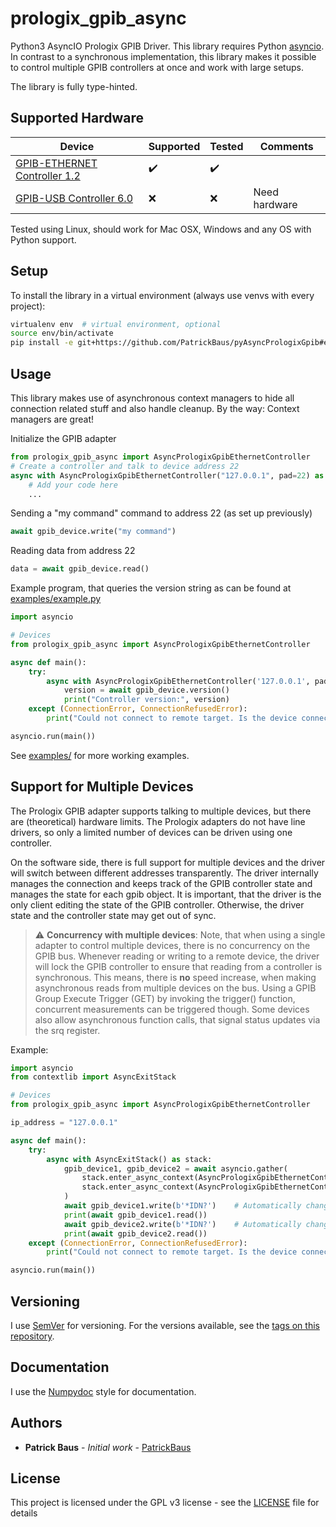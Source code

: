 # prologix_gpib_async
Python3 AsyncIO Prologix GPIB Driver. This library requires Python [asyncio](https://docs.python.org/3/library/asyncio.html). In contrast to a synchronous implementation, this library makes it possible to control multiple GPIB controllers at once and work with large setups.

The library is fully type-hinted.

## Supported Hardware
|Device|Supported|Tested|Comments|
|--|--|--|--|
|[GPIB-ETHERNET Controller 1.2](http://prologix.biz/gpib-ethernet-controller.html)|:heavy_check_mark:|:heavy_check_mark:|  |
|[GPIB-USB Controller 6.0](http://prologix.biz/gpib-usb-controller.html)|:x:|:x:|Need hardware

Tested using Linux, should work for Mac OSX, Windows and any OS with Python support.

## Setup

To install the library in a virtual environment (always use venvs with every project):

```bash
virtualenv env  # virtual environment, optional
source env/bin/activate
pip install -e git+https://github.com/PatrickBaus/pyAsyncPrologixGpib#egg=prologix_gpib_async
```

## Usage
This library makes use of asynchronous context managers to hide all connection related stuff and
also handle cleanup. By the way: Context managers are great!

Initialize the GPIB adapter
```python
from prologix_gpib_async import AsyncPrologixGpibEthernetController
# Create a controller and talk to device address 22
async with AsyncPrologixGpibEthernetController("127.0.0.1", pad=22) as gpib_device:
    # Add your code here
    ...
```

Sending a "my command" command to address 22 (as set up previously)
```python
await gpib_device.write("my command")
```

Reading data from address 22
```python
data = await gpib_device.read()
```

Example program, that queries the version string as can be found at [examples/example.py](examples/example.py)
```python
import asyncio

# Devices
from prologix_gpib_async import AsyncPrologixGpibEthernetController

async def main():
    try: 
        async with AsyncPrologixGpibEthernetController('127.0.0.1', pad=22) as gpib_device:
            version = await gpib_device.version()
            print("Controller version:", version)
    except (ConnectionError, ConnectionRefusedError):
        print("Could not connect to remote target. Is the device connected?")

asyncio.run(main())
```

See [examples/](examples/) for more working examples.

## Support for Multiple Devices
The Prologix GPIB adapter supports talking to multiple devices, but there are (theoretical) hardware limits. The Prologix adapters do not have line drivers, so only a limited number of devices can be driven using one controller.

On the software side, there is full support for multiple devices and the driver will switch between different addresses transparently. The driver internally manages the connection and keeps track of the GPIB controller state and manages the state for each gpib object. It is important, that the driver is the only client editing the state of the GPIB controller. Otherwise, the driver state and the controller state may get out of sync.

> :warning: **Concurrency with multiple devices**: Note, that when using a single adapter to control multiple devices, there is no concurrency on the GPIB bus. Whenever reading or writing to a remote device, the driver will lock the GPIB controller to ensure that reading from a controller is synchronous. This means, there is **no** speed increase, when making asynchronous reads from multiple devices on the bus. Using a GPIB Group Execute Trigger (GET) by invoking the trigger() function, concurrent measurements can be triggered though. Some devices also allow asynchronous function calls, that signal status updates via the srq register.

Example:
```python
import asyncio
from contextlib import AsyncExitStack

# Devices
from prologix_gpib_async import AsyncPrologixGpibEthernetController

ip_address = "127.0.0.1"

async def main():
    try:
        async with AsyncExitStack() as stack:
            gpib_device1, gpib_device2 = await asyncio.gather(
                stack.enter_async_context(AsyncPrologixGpibEthernetController(ip_address, pad=22)),
                stack.enter_async_context(AsyncPrologixGpibEthernetController(ip_address, pad=10))
            )
            await gpib_device1.write(b'*IDN?')    # Automatically changes address to device 22
            print(await gpib_device1.read())
            await gpib_device2.write(b'*IDN?')    # Automatically changes address to device 10
            print(await gpib_device2.read())
    except (ConnectionError, ConnectionRefusedError):
        print("Could not connect to remote target. Is the device connected?")

asyncio.run(main())
```

## Versioning

I use [SemVer](http://semver.org/) for versioning. For the versions available, see the [tags on this repository](https://github.com/PatrickBaus/pyAsyncPrologix/tags). 

## Documentation
I use the [Numpydoc](https://numpydoc.readthedocs.io/en/latest/format.html) style for documentation.

## Authors

* **Patrick Baus** - *Initial work* - [PatrickBaus](https://github.com/PatrickBaus)

## License


This project is licensed under the GPL v3 license - see the [LICENSE](LICENSE) file for details
